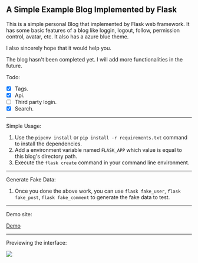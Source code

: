 ## A Simple Example Blog Implemented by Flask

This is a simple personal Blog that implemented by Flask web framework. It has some basic features of a blog like loggin, logout, follow, permission control, avatar, etc. It also has a azure blue theme.

I also sincerely hope that it would help you.

The blog hasn't been completed yet. I will add more functionalities in the future.

Todo:

- [x] Tags.
- [x] Api.
- [ ] Third party login.
- [x] Search.

---
Simple Usage:
1. Use the `pipenv install` or `pip install -r requirements.txt` command to install the dependencies.
2. Add a environment variable named `FLASK_APP` which value is equal to this blog's directory path.
3. Execute the `flask create` command in your command line environment.

---
Generate Fake Data:
1. Once you done the above work, you can use `flask fake_user`, `flask fake_post`, `flask fake_comment` to generate the fake data to test.

---
Demo site:

[Demo](http://101.132.174.76:3939/)

---
Previewing the interface:

![](http://arian-blogs.oss-cn-beijing.aliyuncs.com/18-4-26/24559028.jpg)
